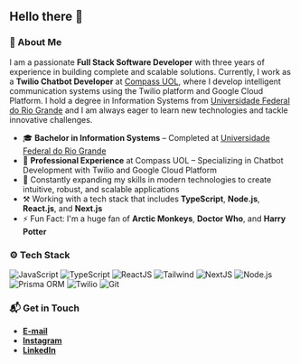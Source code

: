 ## Hello there 👋

### 🤔 About Me
I am a passionate **Full Stack Software Developer** with three years of experience in building complete and scalable solutions. Currently, I work as a **Twilio Chatbot Developer** at [Compass UOL](https://compass.uol/en/home/), where I develop intelligent communication systems using the Twilio platform and Google Cloud Platform. I hold a degree in Information Systems from [Universidade Federal do Rio Grande](https://www.furg.br/en/) and I am always eager to learn new technologies and tackle innovative challenges.

* 🎓 **Bachelor in Information Systems** – Completed at [Universidade Federal do Rio Grande](https://www.furg.br/en/)
* 🏢 **Professional Experience** at Compass UOL – Specializing in Chatbot Development with Twilio and Google Cloud Platform
* 🌱 Constantly expanding my skills in modern technologies to create intuitive, robust, and scalable applications
* ⚒️ Working with a tech stack that includes **TypeScript**, **Node.js**, **React.js**, and **Next.js**
* ⚡ Fun Fact: I'm a huge fan of **Arctic Monkeys**, **Doctor Who**, and **Harry Potter**

### ⚙️ Tech Stack
![JavaScript](https://img.shields.io/badge/-JavaScript-05122A?style=flat&logo=javascript)
![TypeScript](https://img.shields.io/badge/-TypeScript-05122A?style=flat&logo=typescript)
![ReactJS](https://img.shields.io/badge/-ReactJS-05122A?style=flat&logo=react)
![Tailwind](https://img.shields.io/badge/-Tailwind_CSS-05122A?style=flat&logo=tailwind-css)
![NextJS](https://img.shields.io/badge/-NextJS-05122A?style=flat&logo=next.js)
![Node.js](https://img.shields.io/badge/-Node.js-05122A?style=flat&logo=node.js)
![Prisma ORM](https://img.shields.io/badge/-Prisma_ORM-05122A?style=flat&logo=prisma)
![Twilio](https://img.shields.io/badge/-Twilio-05122A?style=flat&logo=twilio)
![Git](https://img.shields.io/badge/-Git-05122A?style=flat&logo=git)

### 📬 Get in Touch
* **[E-mail](mailto:samuel_gomes26@hotmail.com)**
* **[Instagram](https://instagram.com/samuelgomes0)**
* **[LinkedIn](https://linkedin.com/in/samuelgomes0/)**
